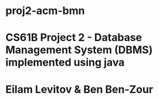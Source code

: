 # proj2-acm-bmn
# CS61B Project 2 - Database Management System (DBMS) implemented using java
# Eilam Levitov & Ben Ben-Zour

